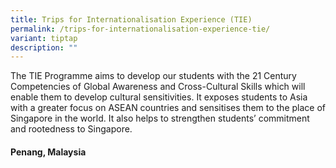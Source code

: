 ```yaml
---
title: Trips for Internationalisation Experience (TIE)
permalink: /trips-for-internationalisation-experience-tie/
variant: tiptap
description: ""
---
```

<p>The TIE Programme aims to develop our students with the 21 Century Competencies
of Global Awareness and Cross-Cultural Skills which will enable them to
develop cultural sensitivities. It exposes students to Asia with a greater
focus on ASEAN countries and sensitises them to the place of Singapore
in the world. It also helps to strengthen students’ commitment and rootedness
to Singapore.</p>
<h4>Penang, Malaysia</h4>
<p></p>
<p></p>